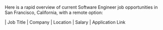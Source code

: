 Here is a rapid overview of current Software Engineer job opportunities in San Francisco, California, with a remote option:

| Job Title                                               | Company            | Location   | Salary            | Application Link